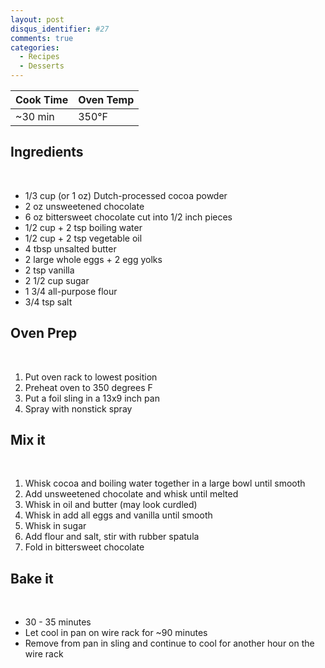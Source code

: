```yaml
---
layout: post
disqus_identifier: #27
comments: true
categories: 
  - Recipes
  - Desserts
---
```


Cook Time | Oven Temp
----------|----------
 ~30 min  |   350&deg;F

## Ingredients

<br/>

* 1/3 cup (or 1 oz) Dutch-processed cocoa powder
* 2 oz unsweetened chocolate
* 6 oz bittersweet chocolate cut into 1/2 inch pieces
* 1/2 cup + 2 tsp boiling water
* 1/2 cup + 2 tsp vegetable oil
* 4 tbsp unsalted butter
* 2 large whole eggs + 2 egg yolks
* 2 tsp vanilla
* 2 1/2 cup sugar
* 1 3/4 all-purpose flour
* 3/4 tsp salt

## Oven Prep

<br/>

1. Put oven rack to lowest position
1. Preheat oven to 350 degrees F
1. Put a foil sling in a 13x9 inch pan
1. Spray with nonstick spray

## Mix it

<br/>

1. Whisk cocoa and boiling water together in a large bowl until smooth
1. Add unsweetened chocolate and whisk until melted
1. Whisk in oil and butter (may look curdled)
1. Whisk in add all eggs and vanilla until smooth
1. Whisk in sugar
1. Add flour and salt, stir with rubber spatula
1. Fold in bittersweet chocolate

## Bake it

<br/>

* 30 - 35 minutes
* Let cool in pan on wire rack for ~90 minutes
* Remove from pan in sling and continue to cool for another hour on the wire rack

